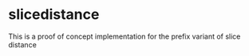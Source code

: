 # slicedistance

This is a proof of concept implementation for the prefix variant of slice distance

